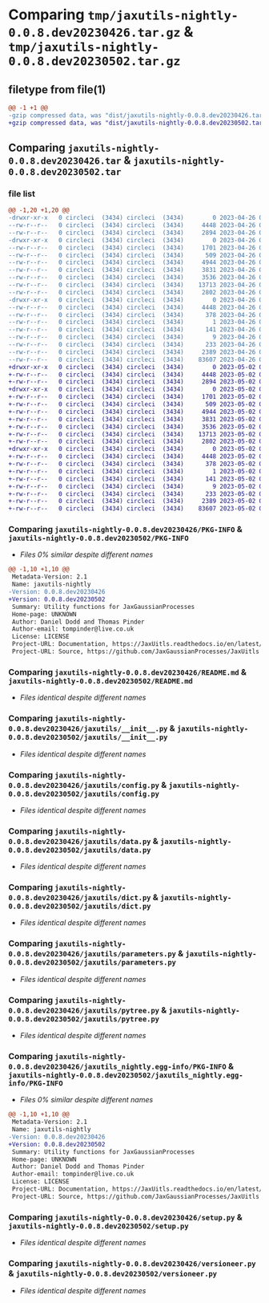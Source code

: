# Comparing `tmp/jaxutils-nightly-0.0.8.dev20230426.tar.gz` & `tmp/jaxutils-nightly-0.0.8.dev20230502.tar.gz`

## filetype from file(1)

```diff
@@ -1 +1 @@
-gzip compressed data, was "dist/jaxutils-nightly-0.0.8.dev20230426.tar", last modified: Wed Apr 26 00:06:37 2023, max compression
+gzip compressed data, was "dist/jaxutils-nightly-0.0.8.dev20230502.tar", last modified: Tue May  2 00:06:38 2023, max compression
```

## Comparing `jaxutils-nightly-0.0.8.dev20230426.tar` & `jaxutils-nightly-0.0.8.dev20230502.tar`

### file list

```diff
@@ -1,20 +1,20 @@
-drwxr-xr-x   0 circleci  (3434) circleci  (3434)        0 2023-04-26 00:06:37.637065 jaxutils-nightly-0.0.8.dev20230426/
--rw-r--r--   0 circleci  (3434) circleci  (3434)     4448 2023-04-26 00:06:37.637065 jaxutils-nightly-0.0.8.dev20230426/PKG-INFO
--rw-r--r--   0 circleci  (3434) circleci  (3434)     2894 2023-04-26 00:06:31.000000 jaxutils-nightly-0.0.8.dev20230426/README.md
-drwxr-xr-x   0 circleci  (3434) circleci  (3434)        0 2023-04-26 00:06:37.641065 jaxutils-nightly-0.0.8.dev20230426/jaxutils/
--rw-r--r--   0 circleci  (3434) circleci  (3434)     1701 2023-04-26 00:06:31.000000 jaxutils-nightly-0.0.8.dev20230426/jaxutils/__init__.py
--rw-r--r--   0 circleci  (3434) circleci  (3434)      509 2023-04-26 00:06:37.641065 jaxutils-nightly-0.0.8.dev20230426/jaxutils/_version.py
--rw-r--r--   0 circleci  (3434) circleci  (3434)     4944 2023-04-26 00:06:31.000000 jaxutils-nightly-0.0.8.dev20230426/jaxutils/config.py
--rw-r--r--   0 circleci  (3434) circleci  (3434)     3831 2023-04-26 00:06:31.000000 jaxutils-nightly-0.0.8.dev20230426/jaxutils/data.py
--rw-r--r--   0 circleci  (3434) circleci  (3434)     3536 2023-04-26 00:06:31.000000 jaxutils-nightly-0.0.8.dev20230426/jaxutils/dict.py
--rw-r--r--   0 circleci  (3434) circleci  (3434)    13713 2023-04-26 00:06:31.000000 jaxutils-nightly-0.0.8.dev20230426/jaxutils/parameters.py
--rw-r--r--   0 circleci  (3434) circleci  (3434)     2802 2023-04-26 00:06:31.000000 jaxutils-nightly-0.0.8.dev20230426/jaxutils/pytree.py
-drwxr-xr-x   0 circleci  (3434) circleci  (3434)        0 2023-04-26 00:06:37.637065 jaxutils-nightly-0.0.8.dev20230426/jaxutils_nightly.egg-info/
--rw-r--r--   0 circleci  (3434) circleci  (3434)     4448 2023-04-26 00:06:37.000000 jaxutils-nightly-0.0.8.dev20230426/jaxutils_nightly.egg-info/PKG-INFO
--rw-r--r--   0 circleci  (3434) circleci  (3434)      378 2023-04-26 00:06:37.000000 jaxutils-nightly-0.0.8.dev20230426/jaxutils_nightly.egg-info/SOURCES.txt
--rw-r--r--   0 circleci  (3434) circleci  (3434)        1 2023-04-26 00:06:37.000000 jaxutils-nightly-0.0.8.dev20230426/jaxutils_nightly.egg-info/dependency_links.txt
--rw-r--r--   0 circleci  (3434) circleci  (3434)      141 2023-04-26 00:06:37.000000 jaxutils-nightly-0.0.8.dev20230426/jaxutils_nightly.egg-info/requires.txt
--rw-r--r--   0 circleci  (3434) circleci  (3434)        9 2023-04-26 00:06:37.000000 jaxutils-nightly-0.0.8.dev20230426/jaxutils_nightly.egg-info/top_level.txt
--rw-r--r--   0 circleci  (3434) circleci  (3434)      233 2023-04-26 00:06:37.641065 jaxutils-nightly-0.0.8.dev20230426/setup.cfg
--rw-r--r--   0 circleci  (3434) circleci  (3434)     2389 2023-04-26 00:06:31.000000 jaxutils-nightly-0.0.8.dev20230426/setup.py
--rw-r--r--   0 circleci  (3434) circleci  (3434)    83607 2023-04-26 00:06:31.000000 jaxutils-nightly-0.0.8.dev20230426/versioneer.py
+drwxr-xr-x   0 circleci  (3434) circleci  (3434)        0 2023-05-02 00:06:38.699533 jaxutils-nightly-0.0.8.dev20230502/
+-rw-r--r--   0 circleci  (3434) circleci  (3434)     4448 2023-05-02 00:06:38.699533 jaxutils-nightly-0.0.8.dev20230502/PKG-INFO
+-rw-r--r--   0 circleci  (3434) circleci  (3434)     2894 2023-05-02 00:06:31.000000 jaxutils-nightly-0.0.8.dev20230502/README.md
+drwxr-xr-x   0 circleci  (3434) circleci  (3434)        0 2023-05-02 00:06:38.703533 jaxutils-nightly-0.0.8.dev20230502/jaxutils/
+-rw-r--r--   0 circleci  (3434) circleci  (3434)     1701 2023-05-02 00:06:31.000000 jaxutils-nightly-0.0.8.dev20230502/jaxutils/__init__.py
+-rw-r--r--   0 circleci  (3434) circleci  (3434)      509 2023-05-02 00:06:38.703533 jaxutils-nightly-0.0.8.dev20230502/jaxutils/_version.py
+-rw-r--r--   0 circleci  (3434) circleci  (3434)     4944 2023-05-02 00:06:31.000000 jaxutils-nightly-0.0.8.dev20230502/jaxutils/config.py
+-rw-r--r--   0 circleci  (3434) circleci  (3434)     3831 2023-05-02 00:06:31.000000 jaxutils-nightly-0.0.8.dev20230502/jaxutils/data.py
+-rw-r--r--   0 circleci  (3434) circleci  (3434)     3536 2023-05-02 00:06:31.000000 jaxutils-nightly-0.0.8.dev20230502/jaxutils/dict.py
+-rw-r--r--   0 circleci  (3434) circleci  (3434)    13713 2023-05-02 00:06:31.000000 jaxutils-nightly-0.0.8.dev20230502/jaxutils/parameters.py
+-rw-r--r--   0 circleci  (3434) circleci  (3434)     2802 2023-05-02 00:06:31.000000 jaxutils-nightly-0.0.8.dev20230502/jaxutils/pytree.py
+drwxr-xr-x   0 circleci  (3434) circleci  (3434)        0 2023-05-02 00:06:38.699533 jaxutils-nightly-0.0.8.dev20230502/jaxutils_nightly.egg-info/
+-rw-r--r--   0 circleci  (3434) circleci  (3434)     4448 2023-05-02 00:06:38.000000 jaxutils-nightly-0.0.8.dev20230502/jaxutils_nightly.egg-info/PKG-INFO
+-rw-r--r--   0 circleci  (3434) circleci  (3434)      378 2023-05-02 00:06:38.000000 jaxutils-nightly-0.0.8.dev20230502/jaxutils_nightly.egg-info/SOURCES.txt
+-rw-r--r--   0 circleci  (3434) circleci  (3434)        1 2023-05-02 00:06:38.000000 jaxutils-nightly-0.0.8.dev20230502/jaxutils_nightly.egg-info/dependency_links.txt
+-rw-r--r--   0 circleci  (3434) circleci  (3434)      141 2023-05-02 00:06:38.000000 jaxutils-nightly-0.0.8.dev20230502/jaxutils_nightly.egg-info/requires.txt
+-rw-r--r--   0 circleci  (3434) circleci  (3434)        9 2023-05-02 00:06:38.000000 jaxutils-nightly-0.0.8.dev20230502/jaxutils_nightly.egg-info/top_level.txt
+-rw-r--r--   0 circleci  (3434) circleci  (3434)      233 2023-05-02 00:06:38.703533 jaxutils-nightly-0.0.8.dev20230502/setup.cfg
+-rw-r--r--   0 circleci  (3434) circleci  (3434)     2389 2023-05-02 00:06:31.000000 jaxutils-nightly-0.0.8.dev20230502/setup.py
+-rw-r--r--   0 circleci  (3434) circleci  (3434)    83607 2023-05-02 00:06:31.000000 jaxutils-nightly-0.0.8.dev20230502/versioneer.py
```

### Comparing `jaxutils-nightly-0.0.8.dev20230426/PKG-INFO` & `jaxutils-nightly-0.0.8.dev20230502/PKG-INFO`

 * *Files 0% similar despite different names*

```diff
@@ -1,10 +1,10 @@
 Metadata-Version: 2.1
 Name: jaxutils-nightly
-Version: 0.0.8.dev20230426
+Version: 0.0.8.dev20230502
 Summary: Utility functions for JaxGaussianProcesses
 Home-page: UNKNOWN
 Author: Daniel Dodd and Thomas Pinder
 Author-email: tompinder@live.co.uk
 License: LICENSE
 Project-URL: Documentation, https://JaxUitls.readthedocs.io/en/latest/
 Project-URL: Source, https://github.com/JaxGaussianProcesses/JaxUitls
```

### Comparing `jaxutils-nightly-0.0.8.dev20230426/README.md` & `jaxutils-nightly-0.0.8.dev20230502/README.md`

 * *Files identical despite different names*

### Comparing `jaxutils-nightly-0.0.8.dev20230426/jaxutils/__init__.py` & `jaxutils-nightly-0.0.8.dev20230502/jaxutils/__init__.py`

 * *Files identical despite different names*

### Comparing `jaxutils-nightly-0.0.8.dev20230426/jaxutils/config.py` & `jaxutils-nightly-0.0.8.dev20230502/jaxutils/config.py`

 * *Files identical despite different names*

### Comparing `jaxutils-nightly-0.0.8.dev20230426/jaxutils/data.py` & `jaxutils-nightly-0.0.8.dev20230502/jaxutils/data.py`

 * *Files identical despite different names*

### Comparing `jaxutils-nightly-0.0.8.dev20230426/jaxutils/dict.py` & `jaxutils-nightly-0.0.8.dev20230502/jaxutils/dict.py`

 * *Files identical despite different names*

### Comparing `jaxutils-nightly-0.0.8.dev20230426/jaxutils/parameters.py` & `jaxutils-nightly-0.0.8.dev20230502/jaxutils/parameters.py`

 * *Files identical despite different names*

### Comparing `jaxutils-nightly-0.0.8.dev20230426/jaxutils/pytree.py` & `jaxutils-nightly-0.0.8.dev20230502/jaxutils/pytree.py`

 * *Files identical despite different names*

### Comparing `jaxutils-nightly-0.0.8.dev20230426/jaxutils_nightly.egg-info/PKG-INFO` & `jaxutils-nightly-0.0.8.dev20230502/jaxutils_nightly.egg-info/PKG-INFO`

 * *Files 0% similar despite different names*

```diff
@@ -1,10 +1,10 @@
 Metadata-Version: 2.1
 Name: jaxutils-nightly
-Version: 0.0.8.dev20230426
+Version: 0.0.8.dev20230502
 Summary: Utility functions for JaxGaussianProcesses
 Home-page: UNKNOWN
 Author: Daniel Dodd and Thomas Pinder
 Author-email: tompinder@live.co.uk
 License: LICENSE
 Project-URL: Documentation, https://JaxUitls.readthedocs.io/en/latest/
 Project-URL: Source, https://github.com/JaxGaussianProcesses/JaxUitls
```

### Comparing `jaxutils-nightly-0.0.8.dev20230426/setup.py` & `jaxutils-nightly-0.0.8.dev20230502/setup.py`

 * *Files identical despite different names*

### Comparing `jaxutils-nightly-0.0.8.dev20230426/versioneer.py` & `jaxutils-nightly-0.0.8.dev20230502/versioneer.py`

 * *Files identical despite different names*

